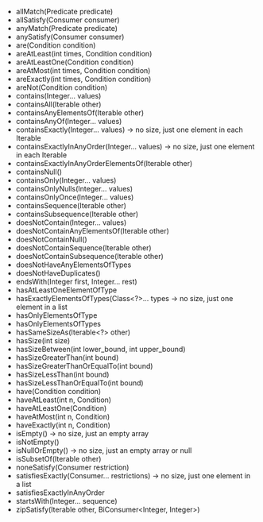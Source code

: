 - allMatch(Predicate<Integer> predicate)
- allSatisfy(Consumer<Integer> consumer)
- anyMatch(Predicate<Integer> predicate)
- anySatisfy(Consumer<Integer> consumer)
- are(Condition<Integer> condition)
- areAtLeast(int times, Condition<Integer> condition)
- areAtLeastOne(Condition<Integer> condition)
- areAtMost(int times, Condition<Integer> condition)
- areExactly(int times, Condition<Integer> condition)
- areNot(Condition<Integer> condition)
- contains(Integer... values)
- containsAll(Iterable<Integer> other)
- containsAnyElementsOf(Iterable<Integer> other)
- containsAnyOf(Integer... values)
- containsExactly(Integer... values) -> no size, just one element in each Iterable
- containsExactlyInAnyOrder(Integer... values) -> no size, just one element in each Iterable
- containsExactlyInAnyOrderElementsOf(Iterable<Integer> other)
- containsNull()
- containsOnly(Integer... values)
- containsOnlyNulls(Integer... values)
- containsOnlyOnce(Integer... values)
- containsSequence(Iterable<Integer> other)
- containsSubsequence(Iterable<Integer> other)
- doesNotContain(Integer... values)
- doesNotContainAnyElementsOf(Iterable<Integer> other)
- doesNotContainNull()
- doesNotContainSequence(Iterable<Integer> other)
- doesNotContainSubsequence(Iterable<Integer> other)
- doesNotHaveAnyElementsOfTypes
- doesNotHaveDuplicates()
- endsWith(Integer first, Integer... rest)
- hasAtLeastOneElementOfType
- hasExactlyElementsOfTypes(Class<?>... types -> no size, just one element in a list
- hasOnlyElementsOfType 
- hasOnlyElementsOfTypes
- hasSameSizeAs(Iterable<?> other)
- hasSize(int size)
- hasSizeBetween(int lower_bound, int upper_bound)
- hasSizeGreaterThan(int bound)
- hasSizeGreaterThanOrEqualTo(int bound)
- hasSizeLessThan(int bound)
- hasSizeLessThanOrEqualTo(int bound)
- have(Condition<Integer> condition)
- haveAtLeast(int n, Condition<Integer>)
- haveAtLeastOne(Condition<Integer>)
- haveAtMost(int n, Condition<Integer>)
- haveExactly(int n, Condition<Integer>)
- isEmpty() -> no size, just an empty array
- isNotEmpty()
- isNullOrEmpty() -> no size, just an empty array or null
- isSubsetOf(Iterable<Integer> other)
- noneSatisfy(Consumer<Integer> restriction)
- satisfiesExactly(Consumer<Integer>... restrictions) -> no size, just one element in a list
- satisfiesExactlyInAnyOrder
- startsWith(Integer... sequence)
- zipSatisfy(Iterable<Integer> other, BiConsumer<Integer, Integer>)
